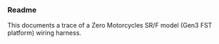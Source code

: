 ### Readme

This documents a trace of a Zero Motorcycles SR/F model (Gen3 FST platform) wiring harness.
